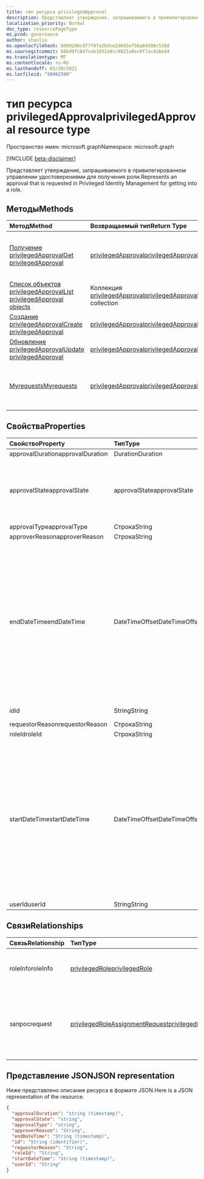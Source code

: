 ```yaml
---
title: тип ресурса privilegedApproval
description: Представляет утверждение, запрашиваемого в привилегированном управлении удостоверениями для получения роли.
localization_priority: Normal
doc_type: resourcePageType
ms.prod: governance
author: shauliu
ms.openlocfilehash: 8d092d6c877f9fa2bdce2d645ef56a84508c510d
ms.sourcegitcommit: 68b49fc847ceb1032a9cc9821a9ec0f7ac4abe44
ms.translationtype: MT
ms.contentlocale: ru-RU
ms.lasthandoff: 03/20/2021
ms.locfileid: "50962590"
---
```

# <a name="privilegedapproval-resource-type"></a><span data-ttu-id="4e260-103">тип ресурса privilegedApproval</span><span class="sxs-lookup"><span data-stu-id="4e260-103">privilegedApproval resource type</span></span>

<span data-ttu-id="4e260-104">Пространство имен: microsoft.graph</span><span class="sxs-lookup"><span data-stu-id="4e260-104">Namespace: microsoft.graph</span></span>

[!INCLUDE [beta-disclaimer](../../includes/beta-disclaimer.md)]

<span data-ttu-id="4e260-105">Представляет утверждение, запрашиваемого в привилегированном управлении удостоверениями для получения роли.</span><span class="sxs-lookup"><span data-stu-id="4e260-105">Represents an approval that is requested in Privileged Identity Management for getting into a role.</span></span>


## <a name="methods"></a><span data-ttu-id="4e260-106">Методы</span><span class="sxs-lookup"><span data-stu-id="4e260-106">Methods</span></span>

| <span data-ttu-id="4e260-107">Метод</span><span class="sxs-lookup"><span data-stu-id="4e260-107">Method</span></span>           | <span data-ttu-id="4e260-108">Возвращаемый тип</span><span class="sxs-lookup"><span data-stu-id="4e260-108">Return Type</span></span>    |<span data-ttu-id="4e260-109">Описание</span><span class="sxs-lookup"><span data-stu-id="4e260-109">Description</span></span>|
|:---------------|:--------|:----------|
|[<span data-ttu-id="4e260-110">Получение privilegedApproval</span><span class="sxs-lookup"><span data-stu-id="4e260-110">Get privilegedApproval</span></span>](../api/privilegedapproval-get.md) | [<span data-ttu-id="4e260-111">privilegedApproval</span><span class="sxs-lookup"><span data-stu-id="4e260-111">privilegedApproval</span></span>](privilegedapproval.md) |<span data-ttu-id="4e260-112">Чтение свойств и связей объекта privilegedApproval.</span><span class="sxs-lookup"><span data-stu-id="4e260-112">Read properties and relationships of privilegedApproval object.</span></span>|
|[<span data-ttu-id="4e260-113">Список объектов privilegedApproval</span><span class="sxs-lookup"><span data-stu-id="4e260-113">List privilegedApproval objects</span></span>](../api/privilegedapproval-list.md) | <span data-ttu-id="4e260-114">Коллекция [privilegedApproval](privilegedapproval.md)</span><span class="sxs-lookup"><span data-stu-id="4e260-114">[privilegedApproval](privilegedapproval.md) collection</span></span>|<span data-ttu-id="4e260-115">Получите коллекцию privilegedApproval.</span><span class="sxs-lookup"><span data-stu-id="4e260-115">Get the collection of privilegedApproval.</span></span>|
|[<span data-ttu-id="4e260-116">Создание privilegedApproval</span><span class="sxs-lookup"><span data-stu-id="4e260-116">Create privilegedApproval</span></span>](../api/privilegedapproval-post-privilegedapproval.md) | [<span data-ttu-id="4e260-117">privilegedApproval</span><span class="sxs-lookup"><span data-stu-id="4e260-117">privilegedApproval</span></span>](privilegedapproval.md)    |<span data-ttu-id="4e260-118">Создание объекта privilegedApproval.</span><span class="sxs-lookup"><span data-stu-id="4e260-118">Create privilegedApproval object.</span></span> |
|[<span data-ttu-id="4e260-119">Обновление privilegedApproval</span><span class="sxs-lookup"><span data-stu-id="4e260-119">Update privilegedApproval</span></span>](../api/privilegedapproval-update.md) | [<span data-ttu-id="4e260-120">privilegedApproval</span><span class="sxs-lookup"><span data-stu-id="4e260-120">privilegedApproval</span></span>](privilegedapproval.md) |<span data-ttu-id="4e260-121">Обновление объекта privilegedApproval.</span><span class="sxs-lookup"><span data-stu-id="4e260-121">Update privilegedApproval object.</span></span> |
|[<span data-ttu-id="4e260-122">Myrequests</span><span class="sxs-lookup"><span data-stu-id="4e260-122">Myrequests</span></span>](../api/privilegedapproval-myrequests.md)|[<span data-ttu-id="4e260-123">privilegedApproval</span><span class="sxs-lookup"><span data-stu-id="4e260-123">privilegedApproval</span></span>](privilegedapproval.md)|<span data-ttu-id="4e260-124">Получение запросов утверждения запрашивающей стороны.</span><span class="sxs-lookup"><span data-stu-id="4e260-124">Get the requestor's approval requests.</span></span>|

## <a name="properties"></a><span data-ttu-id="4e260-125">Свойства</span><span class="sxs-lookup"><span data-stu-id="4e260-125">Properties</span></span>
| <span data-ttu-id="4e260-126">Свойство</span><span class="sxs-lookup"><span data-stu-id="4e260-126">Property</span></span>     | <span data-ttu-id="4e260-127">Тип</span><span class="sxs-lookup"><span data-stu-id="4e260-127">Type</span></span>   |<span data-ttu-id="4e260-128">Описание</span><span class="sxs-lookup"><span data-stu-id="4e260-128">Description</span></span>|
|:---------------|:--------|:----------|
|<span data-ttu-id="4e260-129">approvalDuration</span><span class="sxs-lookup"><span data-stu-id="4e260-129">approvalDuration</span></span>|<span data-ttu-id="4e260-130">Duration</span><span class="sxs-lookup"><span data-stu-id="4e260-130">Duration</span></span>||
|<span data-ttu-id="4e260-131">approvalState</span><span class="sxs-lookup"><span data-stu-id="4e260-131">approvalState</span></span>|<span data-ttu-id="4e260-132">approvalState</span><span class="sxs-lookup"><span data-stu-id="4e260-132">approvalState</span></span>| <span data-ttu-id="4e260-133">Возможные значения: `pending`, `approved`, `denied`, `aborted`, `canceled`.</span><span class="sxs-lookup"><span data-stu-id="4e260-133">Possible values are: `pending`, `approved`, `denied`, `aborted`, `canceled`.</span></span>|
|<span data-ttu-id="4e260-134">approvalType</span><span class="sxs-lookup"><span data-stu-id="4e260-134">approvalType</span></span>|<span data-ttu-id="4e260-135">Строка</span><span class="sxs-lookup"><span data-stu-id="4e260-135">String</span></span>||
|<span data-ttu-id="4e260-136">approverReason</span><span class="sxs-lookup"><span data-stu-id="4e260-136">approverReason</span></span>|<span data-ttu-id="4e260-137">Строка</span><span class="sxs-lookup"><span data-stu-id="4e260-137">String</span></span>||
|<span data-ttu-id="4e260-138">endDateTime</span><span class="sxs-lookup"><span data-stu-id="4e260-138">endDateTime</span></span>|<span data-ttu-id="4e260-139">DateTimeOffset</span><span class="sxs-lookup"><span data-stu-id="4e260-139">DateTimeOffset</span></span>|<span data-ttu-id="4e260-140">Тип Timestamp представляет сведения о времени и дате с использованием формата ISO 8601 (всегда применяется формат UTC).</span><span class="sxs-lookup"><span data-stu-id="4e260-140">The Timestamp type represents date and time information using ISO 8601 format and is always in UTC time.</span></span> <span data-ttu-id="4e260-141">Например, значение полуночи 1 января 2014 г. в формате UTC: `2014-01-01T00:00:00Z`.</span><span class="sxs-lookup"><span data-stu-id="4e260-141">For example, midnight UTC on Jan 1, 2014 is `2014-01-01T00:00:00Z`</span></span>|
|<span data-ttu-id="4e260-142">id</span><span class="sxs-lookup"><span data-stu-id="4e260-142">id</span></span>|<span data-ttu-id="4e260-143">String</span><span class="sxs-lookup"><span data-stu-id="4e260-143">String</span></span>| <span data-ttu-id="4e260-144">Только для чтения.</span><span class="sxs-lookup"><span data-stu-id="4e260-144">Read-only.</span></span>|
|<span data-ttu-id="4e260-145">requestorReason</span><span class="sxs-lookup"><span data-stu-id="4e260-145">requestorReason</span></span>|<span data-ttu-id="4e260-146">Строка</span><span class="sxs-lookup"><span data-stu-id="4e260-146">String</span></span>||
|<span data-ttu-id="4e260-147">roleId</span><span class="sxs-lookup"><span data-stu-id="4e260-147">roleId</span></span>|<span data-ttu-id="4e260-148">Строка</span><span class="sxs-lookup"><span data-stu-id="4e260-148">String</span></span>||
|<span data-ttu-id="4e260-149">startDateTime</span><span class="sxs-lookup"><span data-stu-id="4e260-149">startDateTime</span></span>|<span data-ttu-id="4e260-150">DateTimeOffset</span><span class="sxs-lookup"><span data-stu-id="4e260-150">DateTimeOffset</span></span>|<span data-ttu-id="4e260-151">Тип Timestamp представляет сведения о времени и дате с использованием формата ISO 8601 (всегда применяется формат UTC).</span><span class="sxs-lookup"><span data-stu-id="4e260-151">The Timestamp type represents date and time information using ISO 8601 format and is always in UTC time.</span></span> <span data-ttu-id="4e260-152">Например, значение полуночи 1 января 2014 г. в формате UTC: `2014-01-01T00:00:00Z`.</span><span class="sxs-lookup"><span data-stu-id="4e260-152">For example, midnight UTC on Jan 1, 2014 is `2014-01-01T00:00:00Z`</span></span>|
|<span data-ttu-id="4e260-153">userId</span><span class="sxs-lookup"><span data-stu-id="4e260-153">userId</span></span>|<span data-ttu-id="4e260-154">String</span><span class="sxs-lookup"><span data-stu-id="4e260-154">String</span></span>||

## <a name="relationships"></a><span data-ttu-id="4e260-155">Связи</span><span class="sxs-lookup"><span data-stu-id="4e260-155">Relationships</span></span>
| <span data-ttu-id="4e260-156">Связь</span><span class="sxs-lookup"><span data-stu-id="4e260-156">Relationship</span></span> | <span data-ttu-id="4e260-157">Тип</span><span class="sxs-lookup"><span data-stu-id="4e260-157">Type</span></span>   |<span data-ttu-id="4e260-158">Описание</span><span class="sxs-lookup"><span data-stu-id="4e260-158">Description</span></span>|
|:---------------|:--------|:----------|
|<span data-ttu-id="4e260-159">roleInfo</span><span class="sxs-lookup"><span data-stu-id="4e260-159">roleInfo</span></span>|[<span data-ttu-id="4e260-160">privilegedRole</span><span class="sxs-lookup"><span data-stu-id="4e260-160">privilegedRole</span></span>](privilegedrole.md)| <span data-ttu-id="4e260-161">Только для чтения.</span><span class="sxs-lookup"><span data-stu-id="4e260-161">Read-only.</span></span> <span data-ttu-id="4e260-162">Допускается значение null.</span><span class="sxs-lookup"><span data-stu-id="4e260-162">Nullable.</span></span>|
|<span data-ttu-id="4e260-163">запрос</span><span class="sxs-lookup"><span data-stu-id="4e260-163">request</span></span>|[<span data-ttu-id="4e260-164">privilegedRoleAssignmentRequest</span><span class="sxs-lookup"><span data-stu-id="4e260-164">privilegedRoleAssignmentRequest</span></span>](privilegedroleassignmentrequest.md)| <span data-ttu-id="4e260-165">Только для чтения.</span><span class="sxs-lookup"><span data-stu-id="4e260-165">Read-only.</span></span> <span data-ttu-id="4e260-166">Запрос назначения ролей для этого объекта утверждения</span><span class="sxs-lookup"><span data-stu-id="4e260-166">The role assignment request for this approval object</span></span>|

## <a name="json-representation"></a><span data-ttu-id="4e260-167">Представление JSON</span><span class="sxs-lookup"><span data-stu-id="4e260-167">JSON representation</span></span>
<span data-ttu-id="4e260-168">Ниже представлено описание ресурса в формате JSON.</span><span class="sxs-lookup"><span data-stu-id="4e260-168">Here is a JSON representation of the resource.</span></span>

<!-- {
  "blockType": "resource",
  "optionalProperties": [

  ],
  "keyProperty": "id",
  "baseType":"microsoft.graph.entity",
  "@odata.type": "microsoft.graph.privilegedApproval"
}-->

```json
{
  "approvalDuration": "string (timestamp)",
  "approvalState": "string",
  "approvalType": "string",
  "approverReason": "String",
  "endDateTime": "String (timestamp)",
  "id": "String (identifier)",
  "requestorReason": "String",
  "roleId": "String",
  "startDateTime": "String (timestamp)",
  "userId": "String"
}

```

<!-- uuid: 8fcb5dbc-d5aa-4681-8e31-b001d5168d79
2015-10-25 14:57:30 UTC -->
<!--
{
  "type": "#page.annotation",
  "description": "privilegedApproval resource",
  "keywords": "",
  "section": "documentation",
  "tocPath": "",
  "suppressions": []
}
-->


